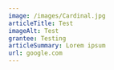 ```yaml
---
image: /images/Cardinal.jpg
articleTitle: Test
imageAlt: Test
grantee: Testing
articleSummary: Lorem ipsum
url: google.com
---
```

